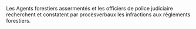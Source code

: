 Les Agents forestiers assermentés et les officiers de
poli­ce judiciaire recherchent et constatent par procèsverbaux les
infractions aux règlements forestiers.